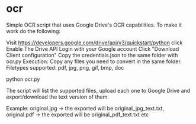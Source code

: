 # ocr
Simple OCR script that uses Google Drive's OCR capabilities.
To make it work do the following:

Visit https://developers.google.com/drive/api/v3/quickstart/python
click Enable The Drive API
Login with your Google account
Click "Download Client configuration"
Copy the credentials.json to the same folder with ocr.py
Execution: Copy any files you need to convert in the same folder. Filetypes supported: pdf, jpg, png, gif, bmp, doc

python ocr.py

The script will list the supported files, upload each one to Google Drive and export/download the text version of them.

Example: original.jpg -> the exported will be original_jpg_text.txt, original.pdf -> the exported will be original_pdf_text.txt etc
